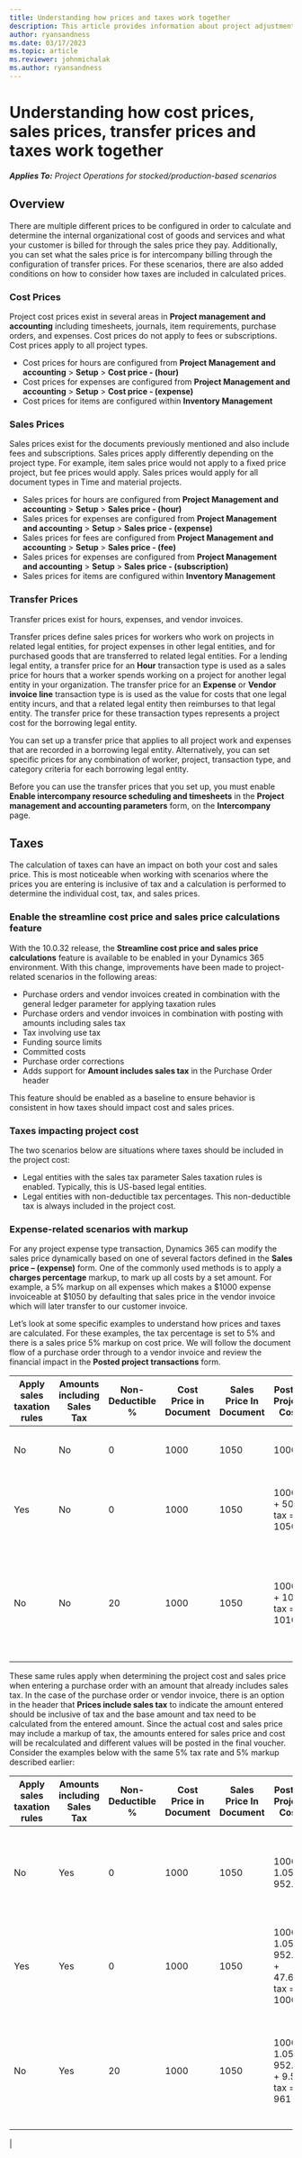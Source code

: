 ```yaml
---
title: Understanding how prices and taxes work together
description: This article provides information about project adjustments.
author: ryansandness
ms.date: 03/17/2023
ms.topic: article
ms.reviewer: johnmichalak
ms.author: ryansandness
---
```


# Understanding how cost prices, sales prices, transfer prices and taxes work together

_**Applies To:** Project Operations for stocked/production-based scenarios_

## Overview

There are multiple different prices to be configured in order to calculate and determine the internal organizational cost of goods and services and what your customer is billed for through the sales price they pay. Additionally, you can set what the sales price is for intercompany billing through the configuration of transfer prices. For these scenarios, there are also added conditions on how to consider how taxes are included in calculated prices.

### Cost Prices

Project cost prices exist in several areas in **Project management and accounting** including timesheets, journals, item requirements, purchase orders, and expenses. Cost prices do not apply to fees or subscriptions. Cost prices apply to all project types. 

- Cost prices for hours are configured from **Project Management and accounting** \> **Setup** \> **Cost price - (hour)**
- Cost prices for expenses are configured from **Project Management and accounting** \> **Setup** \> **Cost price - (expense)**
- Cost prices for items are configured within **Inventory Management** 

### Sales Prices

Sales prices exist for the documents previously mentioned and also include fees and subscriptions. Sales prices apply differently depending on the project type. For example, item sales price would not apply to a fixed price project, but fee prices would apply. Sales prices would apply for all document types in Time and material projects.

- Sales prices for hours are configured from **Project Management and accounting** \> **Setup** \> **Sales price - (hour)**
- Sales prices for expenses are configured from **Project Management and accounting** \> **Setup** \> **Sales price - (expense)**
- Sales prices for fees are configured from **Project Management and accounting** \> **Setup** \> **Sales price - (fee)**
- Sales prices for expenses are configured from **Project Management and accounting** \> **Setup** \> **Sales price - (subscription)**
- Sales prices for items are configured within **Inventory Management**

### Transfer Prices

Transfer prices exist for hours, expenses, and vendor invoices.

Transfer prices define sales prices for workers who work on projects in related legal entities, for project expenses in other legal entities, and for purchased goods that are transferred to related legal entities. For a lending legal entity, a transfer price for an **Hour** transaction type is used as a sales price for hours that a worker spends working on a project for another legal entity in your organization. The transfer price for an **Expense** or **Vendor invoice line** transaction type is is used as the value for costs that one legal entity incurs, and that a related legal entity then reimburses to that legal entity. The transfer price for these transaction types represents a project cost for the borrowing legal entity.

You can set up a transfer price that applies to all project work and expenses that are recorded in a borrowing legal entity. Alternatively, you can set specific prices for any combination of worker, project, transaction type, and category criteria for each borrowing legal entity.

Before you can use the transfer prices that you set up, you must enable **Enable intercompany resource scheduling and timesheets** in the **Project management and accounting parameters** form, on the **Intercompany** page.

## Taxes

The calculation of taxes can have an impact on both your cost and sales price. This is most noticeable when working with scenarios where the prices you are entering is inclusive of tax and a calculation is performed to determine the individual cost, tax, and sales prices.

### Enable the streamline cost price and sales price calculations feature
With the 10.0.32 release, the **Streamline cost price and sales price calculations** feature is available to be enabled in your Dynamics 365 environment. With this change, improvements have been made to project-related scenarios in the following areas:

- Purchase orders and vendor invoices created in combination with the general ledger parameter for applying taxation rules
- Purchase orders and vendor invoices in combination with posting with amounts including sales tax
- Tax involving use tax
- Funding source limits
- Committed costs
- Purchase order corrections
- Adds support for **Amount includes sales tax** in the Purchase Order header

This feature should be enabled as a baseline to ensure behavior is consistent in how taxes should impact cost and sales prices.

### Taxes impacting project cost
The two scenarios below are situations where taxes should be included in the project cost:

- Legal entities with the sales tax parameter Sales taxation rules is enabled. Typically, this is US-based legal entities. 
- Legal entities with non-deductible tax percentages. This non-deductible tax is always included in the project cost.

### Expense-related scenarios with markup
For any project expense type transaction, Dynamics 365 can modify the sales price dynamically based on one of several factors defined in the **Sales price – (expense)** form. One of the commonly used methods is to apply a **charges percentage** markup, to mark up all costs by a set amount. For example, a 5% markup on all expenses which makes a $1000 expense invoiceable at $1050 by defaulting that sales price in the vendor invoice which will later transfer to our customer invoice.

Let’s look at some specific examples to understand how prices and taxes are calculated. For these examples, the tax percentage is set to 5% and there is a sales price 5% markup on cost price. We will follow the document flow of a purchase order through to a vendor invoice and review the financial impact in the **Posted project transactions** form.

|Apply sales taxation rules|Amounts including Sales Tax|Non-Deductible %|Cost Price in Document|Sales Price In Document|Posted Project Cost|Posted Project Sales Price|Notes|
|---|---|--|---|---|---|---|---|
|No |No |0 |1000|1050|1000|1000 x 1.05 markup = 1050|   |
|Yes|No |0 |1000|1050|1000 + 50 tax = 1050          |1000 x 1.05 markup x 1.05 tax = 1102.50|   |
|No |No |20|1000|1050|1000 + 10 tax = 1010          |1000 x 1.05 markup x 1.01 tax = 1060.50|5% tax multiplied by 20% non-deductible = 1%. <br> 20% of 50 tax amount = 10   |

These same rules apply when determining the project cost and sales price when entering a purchase order with an amount that already includes sales tax. In the case of the purchase order or vendor invoice, there is an option in the header that **Prices include sales tax** to indicate the amount entered should be inclusive of tax and the base amount and tax need to be calculated from the entered amount. Since the actual cost and sales price may include a markup of tax, the amounts entered for sales price and cost will be recalculated and different values will be posted in the final voucher. Consider the examples below with the same 5% tax rate and 5% markup described earlier:

|Apply sales taxation rules|Amounts including Sales Tax|Non-Deductible %|Cost Price in Document|Sales Price In Document|Posted Project Cost|Posted Project Sales Price|Notes|
|---|---|--|---|---|---|---|---|
|No |Yes|0 |1000|1050|1000 / 1.05 = 952.38|952.38 x 1.05 markup = 1000|Divide the original amount by 1 + tax rate for cost without tax|
|Yes|Yes|0 |1000|1050|1000 / 1.05 = 952.38 + 47.62 tax = 1000|952.38 x 1.05 markup x 1.05 tax = 1050|Divide the original amount by 1 + tax rate for cost without tax|
|No |Yes|20|1000|1050|1000 / 1.05 = 952.38 + 9.52 tax = 961|952.38 x 1.05 markup x 1.01 tax = 1010|5% tax multiplied by 20% non-deductible = 1%. 20% of 47.62 tax amount = 9.52
 |
